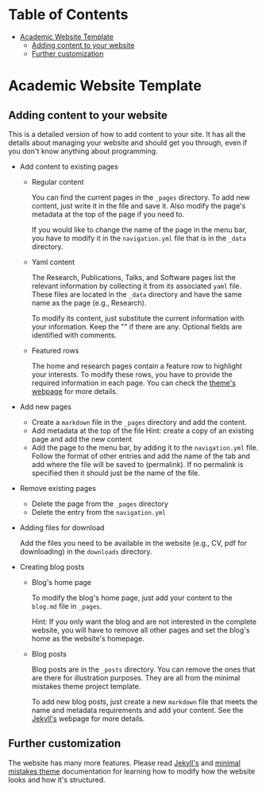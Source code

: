
# Table of Contents

-   [Academic Website Template](#org6311719)
    -   [Adding content to your website](#org5d2bbc4)
    -   [Further customization](#org6a7b6e4)


<a id="org6311719"></a>

# Academic Website Template


<a id="org5d2bbc4"></a>

## Adding content to your website

This is a detailed version of how to add content to your site. It has all
the details about managing your website and should get you through,
even if you don't know anything about programming.

-   Add content to existing pages

    -   Regular content
    
        You can find the current pages in the `_pages` directory. To add new content,
        just write it in the file and save it. Also modify the page's metadata
        at the top of the page if you need to.
        
        If you would like to change the name of the page in the menu bar, you 
        have to modify it in the `navigation.yml` file that is in the `_data` directory.
    
    -   Yaml content
    
        The Research, Publications, Talks, and Software pages list the relevant 
        information by collecting it from its associated `yaml` file. These
        files are located in the `_data` directory and have the same name
        as the page (e.g., Research).
        
        To modify its content, just substitute the current information
        with your information. Keep the "" if there are any. Optional 
        fields are identified with comments.
    
    -   Featured rows
    
        The home and research pages contain a feature row to highlight your
        interests. To modify these rows, you have to provide the required
        information in each page. You can check the [theme's webpage](https://mmistakes.github.io/minimal-mistakes/docs/helpers/#feature-row)
        for more details.

-   Add new pages

    -   Create a `markdown` file in the `_pages` directory and add the content.
    -   Add metadata at the top of the file
        Hint: create a copy of an existing page and add the new content
    -   Add the page to the menu bar, by adding it to the `navigation.yml` 
        file. Follow the format of other entries and add the name of the tab
        and add where the file will be saved to (permalink). If no permalink is
        specified then it should just be the name of the file.

-   Remove existing pages

    -   Delete the page from the `_pages` directory
    -   Delete the entry from the `navigation.yml`

-   Adding files for download

    Add the files you need to be available in the website (e.g., CV, pdf
    for downloading) in the `downloads` directory.

-   Creating blog posts

    -   Blog's home page
    
        To modify the blog's home page, just add your content to the `blog.md`
        file in `_pages`.
        
        Hint: If you only want the blog and are not interested in the complete 
              website, you will have to remove all other pages and set the
              blog's home as the website's homepage.
    
    -   Blog posts
    
        Blog posts are in the `_posts` directory. You can remove the ones
        that are there for illustration purposes. They are all from the 
        minimal mistakes theme project template.
        
        To add new blog posts, just create a new `markdown` file that meets the
        name and metadata requirements and add your content. See the [Jekyll's](https://jekyllrb.com/docs/posts/) 
        webpage for more details.


<a id="org6a7b6e4"></a>

## Further customization

The website has many more features. Please read [Jekyll's](https://jekyllrb.com/docs/) and
[minimal mistakes theme](https://mmistakes.github.io/minimal-mistakes/docs/quick-start-guide/) documentation for learning how to modify
how the website looks and how it's structured.

